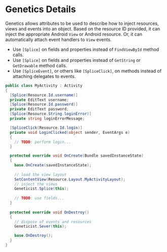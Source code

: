 # Genetics Details

Genetics allows attributes to be used to describe how to inject resources, views and events into an object. Based on the resource ID provided, it can inject the appropriate Android `View` or Android resource. Or, it can automatically attach event handlers to `View` events.

 * Use `[Splice]` on fields and properties instead of `FindViewById` method calls.
 * Use `[Splice]` on fields and properties instead of `GetString` or `GetDrawable` method calls.
 * Use `[SpliceEvent]`,  or others like `[SpliceClick]`, on methods instead of attaching delegates to events.

```csharp
public class MyActivity : Activity
{
  [Splice(Resource.Id.username)]
  private EditText username;
  [Splice(Resource.Id.password)]
  private EditText password;
  [Splice(Resource.String.loginError)]
  private string loginErrorMessage;

  [SpliceClick(Resource.Id.login)]
  private void LoginClicked(object sender, EventArgs e)
  {
    // TODO: perform login...
  }

  protected override void OnCreate(Bundle savedInstanceState)
  {
    base.OnCreate(savedInstanceState);
    
    // load the view layout
    SetContentView(Resource.Layout.MyActivityLayout);
    // inject the views
    Geneticist.Splice(this);
    
    // TODO: use fields...
  }
  
  protected override void OnDestroy()
  {
    // dispose of events and resources
    Geneticist.Sever(this);

    base.OnDestroy();
  }
}
```
